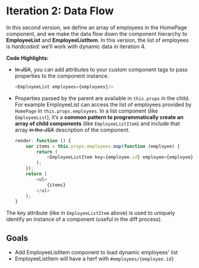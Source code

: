 # Iteration 2: Data Flow

In this second version, we define an array of employees in the HomePage component, and we make the data flow down the component hierarchy to **EmployeeList** and **EmployeeListItem**. In this version, the list of employees is *hardcoded*: we’ll work with dynamic data in iteration 4.

**Code Highlights:**

* ~~In JSX~~, you can add attributes to your custom component tags to pass properties to the component instance.

	```js
	<EmployeeList employees={employees}/>
	```
* Properties passed by the parent are available in `this.props` in the child. For example EmployeeList can access the list of employees provided by `HomePage` in `this.props.employees`.
In a list component (like `EmployeeList`), it’s a **common pattern to programmatically create an array of child components** (like `EmployeeListItem`) and include that array ~~in the JSX~~ description of the component.

	```js
	render: function () {
	    var items = this.props.employees.map(function (employee) {
	        return (
	            <EmployeeListItem key={employee.id} employee={employee} />
	        );
	    });
	    return (
	        <ul>
	            {items}
	        </ul>
	    );
	}
	```
The key attribute (like in `EmployeeListItem` above) is used to uniquely identify an instance of a component (useful in the diff process).

## Goals
* Add EmployeeListItem component to load dynamic employees' list
* EmployeeListItem will have a herf with `#employees/{employee.id}`